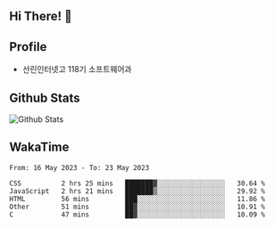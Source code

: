 ## Hi There! 👋

## Profile

-   선린인터넷고 118기 소프트웨어과

## Github Stats

![Github Stats](https://github-readme-stats.vercel.app/api/top-langs/?username=NY0510&theme=tokyonight&hide_border=true&layout=compact)

## WakaTime

<!--START_SECTION:waka-->

```text
From: 16 May 2023 - To: 23 May 2023

CSS          2 hrs 25 mins   ███████▓░░░░░░░░░░░░░░░░░   30.64 %
JavaScript   2 hrs 21 mins   ███████▒░░░░░░░░░░░░░░░░░   29.92 %
HTML         56 mins         ███░░░░░░░░░░░░░░░░░░░░░░   11.86 %
Other        51 mins         ██▓░░░░░░░░░░░░░░░░░░░░░░   10.91 %
C            47 mins         ██▓░░░░░░░░░░░░░░░░░░░░░░   10.09 %
```

<!--END_SECTION:waka-->

